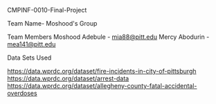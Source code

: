 CMPINF-0010-Final-Project

Team Name- Moshood's Group

Team Members 
Moshood Adebule - mia88@pitt.edu
Mercy Abodurin - mea141@pitt.edu

Data Sets Used

https://data.wprdc.org/dataset/fire-incidents-in-city-of-pittsburgh 
https://data.wprdc.org/dataset/arrest-data 
https://data.wprdc.org/dataset/allegheny-county-fatal-accidental-overdoses
